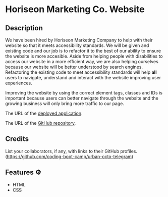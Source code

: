 # Horiseon Marketing Co. Website 

## Description 

We have been hired by Horiseon Marketing Company to help with their website so that it meets accessibility standards. We will be given and existing code and our job is to refactor it to the best of our ability to ensure the website is more accesible. Aside from helping people
with disabilities to access our website in a more efficient way, we are also helping ourselves because our website will be better understood
by search engines. Refactoring the existing code to meet accessibility standards will help **all** users to navigate, understand and interact with the website improving user experiences. 

Improving the website by using the correct element tags, classes and IDs is important because users can better navigate through the website and the growing business will only bring more traffic to our page. 


The URL of the [deployed application](https://marisolramirez1031.github.io/horiseon-code-refactor/).

The URL of the [GitHub repository](https://github.com/MarisolRamirez1031/horiseon-code-refactor).


## Credits

List your collaborators, if any, with links to their GitHub profiles. (https://github.com/coding-boot-camp/urban-octo-telegram)


## Features ⚙️

* HTML
* CSS


